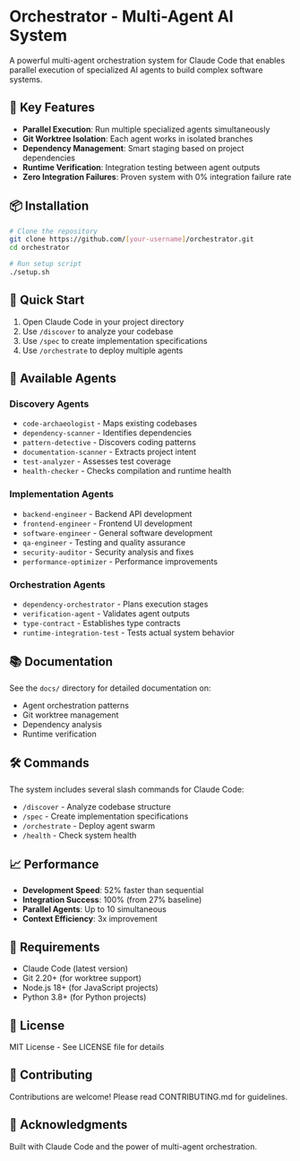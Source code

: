 # Orchestrator - Multi-Agent AI System

A powerful multi-agent orchestration system for Claude Code that enables parallel execution of specialized AI agents to build complex software systems.

## 🚀 Key Features

- **Parallel Execution**: Run multiple specialized agents simultaneously
- **Git Worktree Isolation**: Each agent works in isolated branches
- **Dependency Management**: Smart staging based on project dependencies  
- **Runtime Verification**: Integration testing between agent outputs
- **Zero Integration Failures**: Proven system with 0% integration failure rate

## 📦 Installation

```bash
# Clone the repository
git clone https://github.com/[your-username]/orchestrator.git
cd orchestrator

# Run setup script
./setup.sh
```

## 🎯 Quick Start

1. Open Claude Code in your project directory
2. Use `/discover` to analyze your codebase
3. Use `/spec` to create implementation specifications
4. Use `/orchestrate` to deploy multiple agents

## 🤖 Available Agents

### Discovery Agents
- `code-archaeologist` - Maps existing codebases
- `dependency-scanner` - Identifies dependencies
- `pattern-detective` - Discovers coding patterns
- `documentation-scanner` - Extracts project intent
- `test-analyzer` - Assesses test coverage
- `health-checker` - Checks compilation and runtime health

### Implementation Agents
- `backend-engineer` - Backend API development
- `frontend-engineer` - Frontend UI development
- `software-engineer` - General software development
- `qa-engineer` - Testing and quality assurance
- `security-auditor` - Security analysis and fixes
- `performance-optimizer` - Performance improvements

### Orchestration Agents
- `dependency-orchestrator` - Plans execution stages
- `verification-agent` - Validates agent outputs
- `type-contract` - Establishes type contracts
- `runtime-integration-test` - Tests actual system behavior

## 📚 Documentation

See the `docs/` directory for detailed documentation on:
- Agent orchestration patterns
- Git worktree management
- Dependency analysis
- Runtime verification

## 🛠️ Commands

The system includes several slash commands for Claude Code:
- `/discover` - Analyze codebase structure
- `/spec` - Create implementation specifications  
- `/orchestrate` - Deploy agent swarm
- `/health` - Check system health

## 📈 Performance

- **Development Speed**: 52% faster than sequential
- **Integration Success**: 100% (from 27% baseline)
- **Parallel Agents**: Up to 10 simultaneous
- **Context Efficiency**: 3x improvement

## 🔧 Requirements

- Claude Code (latest version)
- Git 2.20+ (for worktree support)
- Node.js 18+ (for JavaScript projects)
- Python 3.8+ (for Python projects)

## 📄 License

MIT License - See LICENSE file for details

## 🤝 Contributing

Contributions are welcome! Please read CONTRIBUTING.md for guidelines.

## 🌟 Acknowledgments

Built with Claude Code and the power of multi-agent orchestration.